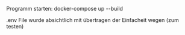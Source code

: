 Programm starten: docker-compose up --build

.env File wurde absichtlich mit übertragen der Einfacheit wegen (zum testen)